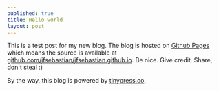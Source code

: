 ```yaml
---
published: true
title: Hello world
layout: post
---
```

This is a test post for my new blog. The blog is hosted on [Github Pages](http://pages.github.com/) which means the source is available at [github.com/jfsebastian/jfsebastian.github.io](http://github.com/jfsebastian/jfsebastian.github.io). Be nice. Give credit. Share, don't steal :)

By the way, this blog is powered by [tinypress.co](https://tinypress.co).